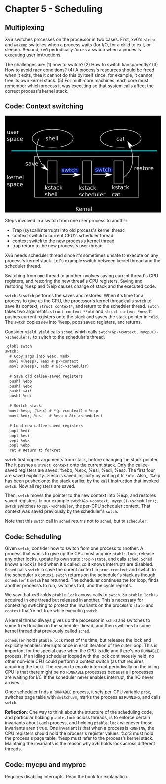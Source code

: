 # Chapter 5 - Scheduling

## Multiplexing

Xv6 switches processes on the processor in two cases. First, xv6's `sleep` and `wakeup` switches when a process waits (for I/O, for a child to exit, or sleeps). Second, xv6 periodically forces a switch when a proces is executing user instructions. 

The challenges are: (1) how to switch? (2) How to switch transparently? (3) How to avoid race conditions? (4) A process's resources should be freed when it exits, then it cannot do this by itself since, for example, it cannot free its own kernel stack. (5) For multi-core machines, each core must remember which process it was executing so that system calls affect the correct process's kernel stack.



## Code: Context switching

![](contextSwitch.jpg)

Steps involved in a switch from one user process to another:

- Trap (syscall/interrupt) into old process's kernel thread
- context switch to current CPU's scheduler thread
- context switch to the new process's kernel thread
- trap return to the new process's user thread

Xv6 needs scheduler thread since it's sometimes unsafe to execute on any process's kernel stack. Let's example switch between kernel thread and the scheduler thread.

Switching from one thread to another involves saving current thread's CPU registers, and restoring the new thread's CPU registers. Saving and restoring %esp and %eip causes change of stack and the executed code.

`swtch.S:swtch` performs the saves and restores. When it's time for a process to give up the CPU, the processor's kernel thread calls `swtch` to save its context, `struct context*`,  and return to the scheduler thread. `swtch` takes two arguments: `struct context **old` and `struct context *new`. It pushes current registers onto the stack and saves the stack pointer in `*old`. The `swtch` copies `new` into %esp, pops saved registers, and returns.

Consider `yield`. `yield` calls `sched`, which calls `swtch(&p->context, mycpu()->scheduler);` to switch to the scheduler's thread.

```assembly
.globl swtch
swtch:
  # Copy args into %eax, %edx
  movl 4(%esp), %eax # p->context
  movl 8(%esp), %edx # &(c->scheduler)

  # Save old callee-saved registers
  pushl %ebp
  pushl %ebx
  pushl %esi
  pushl %edi

  # Switch stacks
  movl %esp, (%eax) # *(p->context) = %esp
  movl %edx, %esp   # %esp = &(c->scheduler)

  # Load new callee-saved registers
  popl %edi
  popl %esi
  popl %ebx
  popl %ebp
  ret # Return to forkret
```

`swtch` first copies arguments from stack, before changing the stack pointer. The it pushes a `struct context` onto the current stack. Only the callee-saved registers are saved: %ebp, %ebx, %esi, %edi, %esp. The first four are saved explicitly. %esp is saved implicity by writing it to `*old`. Also,, %eip has been pushed onto the stack earlier, by the `call` instruction that invoked `swtch`. Now all registers are saved.

Then, `swtch` moves the pointer to the new context into %esp, and restores saved registers. In our example  `swtch(&p->context, mycpu()->scheduler);`, `swtch` switches to `cpu->scheduler`, the per-CPU scheduler context. That context was saved previously by the scheduler's `swtch`. 

Note that this `swtch` call in `sched` returns not to `sched`, but to `scheduler`. 



## Code: Scheduling

Given `swtch`, consider how to switch from one process to another. A process that wants to give up the CPU must acquire `ptable.lock`, release any other locks, update its own state `proc->state`, and calls `sched`. `Sched` knows a lock is held when it's called, so it knows interrupts are disabled. `Sched` calls `swtch` to save the curent context in `proc->context` and swtch to the scheduler's context. `swtch` returns on the scheduler's stack as though `scheduler`'s `swtch` has returned. The scheduler continues the for loop, finds another process's to run, switches to it, and the cycle repeats.

We saw that xv6 holds `ptable.lock` across calls to `swtch`. So `ptable.lock` is acquired in one thread but released in another. This's necessary for contexting swtiching to protect the invariants on the process's `state` and `context` that're not true while executing `swtch`.

A kernel thread always gives up the processor in `sched` and switches to some fixed location in the scheduler thread, and then switches to some kernel thread that previously called `sched`. 

`scheduler` holds `ptable.lock` most of the time, but releases the lock and explicitly enables interrupts once in each iteration of the outer loop. This is important for the special case when the CPU is idle and there's no `RUNNABLE` process. If an idling scheduler looped with the lock continuously held, no other non-idle CPU could perform a context switch (as that requires acquiring the lock). The reason to enable interrupt periodically on the idling CPU is that there might be no `RUNNABLE` processes because all processes are waiting for I/O. If the scheduler never enables interrupt, the I/O never arrives.

Once scheduler finds a `RUNNABLE` process, it sets per-CPU variable `proc`, switches page table with `switchuvm`, marks the process as `RUNNING`, and calls `swtch`. 

**Reflection**: One way to think about the structure of the scheduling code, and particular holding `ptable.lock` across threads, is to enforce certain invariants about each process, and holding `ptable.lock` whenever those invariants aren't true. One invariant is that when a process is `RUNNING`, the CPU registers should hold the process's register values, %cr3 must hold the process's page table, %esp must refer to the process's kernel stack. Maintaing the invariants is the reason why xv6 holds lock across different threads. 



## Code: mycpu and myproc

Requires disabling interrupts. Read the book for explanation.